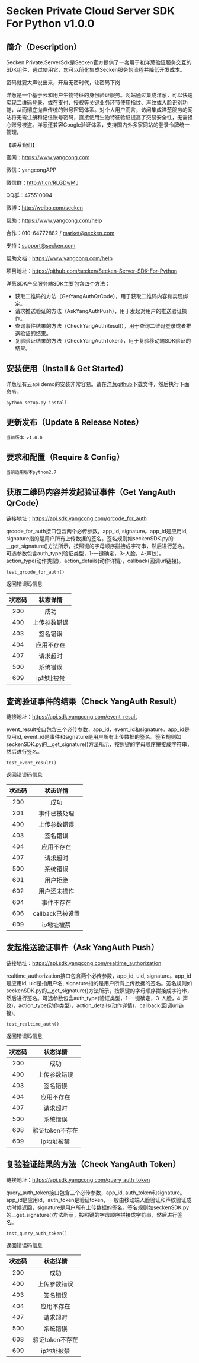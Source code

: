 
# Secken Private Cloud Server SDK For Python v1.0.0

## 简介（Description）
Secken.Private.ServerSdk是Secken官方提供了一套用于和洋葱验证服务交互的SDK组件，通过使用它，您可以简化集成Secken服务的流程并降低开发成本。

密码就要大声说出来，开启无密时代，让密码下岗

洋葱是一个基于云和用户生物特征的身份验证服务。网站通过集成洋葱，可以快速实现二维码登录，或在支付、授权等关键业务环节使用指纹、声纹或人脸识别功能，从而彻底抛弃传统的账号密码体系。对个人用户而言，访问集成洋葱服务的网站将无需注册和记住账号密码，直接使用生物特征验证提高了交易安全性，无需担心账号被盗。洋葱还兼容Google验证体系，支持国内外多家网站的登录令牌统一管理。

【联系我们】

官网：https://www.yangcong.com

微信：yangcongAPP

微信群：http://t.cn/RLGDwMJ

QQ群：475510094

微博：http://weibo.com/secken

帮助：https://www.yangcong.com/help

合作：010-64772882 / market@secken.com

支持：support@secken.com

帮助文档：https://www.yangcong.com/help

项目地址：https://github.com/secken/Secken-Server-SDK-For-Python

洋葱SDK产品服务端SDK主要包含四个方法：
* 获取二维码的方法（GetYangAuthQrCode），用于获取二维码内容和实现绑定。
* 请求推送验证的方法（AskYangAuthPush），用于发起对用户的推送验证操作。
* 查询事件结果的方法（CheckYangAuthResult），用于查询二维码登录或者推送验证的结果。
* 复验验证结果的方法（CheckYangAuthToken），用于复验移动端SDK验证的结果。

## 安装使用（Install & Get Started）

洋葱私有云api demo的安装非常容易。请在[洋葱github](https://github.com/secken/Secken-Server-SDK-For-Python)下载文件，然后执行下面命令。

```
python setup.py install
```

## 更新发布（Update & Release Notes）

```
当前版本 v1.0.0
```

## 要求和配置（Require & Config）

```
当前适用版本python2.7
```

## 获取二维码内容并发起验证事件（Get YangAuth QrCode）

链接地址：https://api.sdk.yangcong.com/qrcode_for_auth

qrcode_for_auth接口包含两个必传参数，app_id, signature。app_id是应用id, signature指的是用户所有上传数据的签名。签名规则如seckenSDK.py的__get_signature()方法所示，按照键的字母顺序拼接成字符串，然后进行签名。可选参数包含auth_type(验证类型，1-一键确定，3-人脸，4-声纹)，action_type(动作类型)，action_details(动作详情)，callback(回调url链接)。

```
test_qrcode_for_auth()
```

返回错误码信息

|    状态码   | 		状态详情 		  |
|:----------:|:-----------------:|
|  200       |       成功         |
|  400       |       上传参数错误  |
|  403       |       签名错误                |
|  404       |       应用不存在                |
|  407       |       请求超时                |
|  500       |       系统错误                |
|  609       |       ip地址被禁                |

## 查询验证事件的结果（Check YangAuth Result）

链接地址：https://api.sdk.yangcong.com/event_result

event_result接口包含三个必传参数，app_id，event_id和signature。app_id是应用id, event_id是事件和signature是用户所有上传数据的签名。签名规则如seckenSDK.py的__get_signature()方法所示，按照键的字母顺序拼接成字符串，然后进行签名。

```
test_event_result()
```

返回错误码信息

|    状态码   | 		状态详情 		  |
|:----------:|:-----------------:|
|  200       |       成功         |
|  201       |       事件已被处理                |
|  400       |       上传参数错误  |
|  403       |       签名错误                |
|  404       |       应用不存在                |
|  407       |       请求超时                |
|  500       |       系统错误                |
|  601       |       用户拒绝                |
|  602       |       用户还未操作                |
|  604       |       事件不存在                |
|  606       |       callback已被设置                |
|  609       |       ip地址被禁                |

## 发起推送验证事件（Ask YangAuth Push）

链接地址：https://api.sdk.yangcong.com/realtime_authorization

realtime_authorization接口包含两个必传参数，app_id, uid, signature。app_id是应用id, uid是指用户名, signature指的是用户所有上传数据的签名。签名规则如seckenSDK.py的__get_signature()方法所示，按照键的字母顺序拼接成字符串，然后进行签名。可选参数包含auth_type(验证类型，1-一键确定，3-人脸，4-声纹)，action_type(动作类型)，action_details(动作详情)，callback(回调url链接)。

```
test_realtime_auth()
```

返回错误码信息

|    状态码   | 		状态详情 		  |
|:----------:|:-----------------:|
|  200       |       成功         |
|  400       |       上传参数错误  |
|  403       |       签名错误                |
|  404       |       应用不存在                |
|  407       |       请求超时                |
|  500       |       系统错误                |
|  608       |       验证token不存在           |
|  609       |       ip地址被禁                |

## 复验验证结果的方法（Check YangAuth Token）

链接地址：https://api.sdk.yangcong.com/query_auth_token

query_auth_token接口包含三个必传参数，app_id, auth_token和signature。app_id是应用id，auth_token是验证token，一般由移动端人脸验证和声纹验证成功时候返回，signature是用户所有上传数据的签名。签名规则如seckenSDK.py的__get_signature()方法所示，按照键的字母顺序拼接成字符串，然后进行签名。

```
test_query_auth_token()
```

返回错误码信息

|    状态码   | 		状态详情 		  |
|:----------:|:-----------------:|
|  200       |       成功         |
|  400       |       上传参数错误  |
|  403       |       签名错误                |
|  404       |       应用不存在                |
|  407       |       请求超时                |
|  500       |       系统错误                |
|  608       |       验证token不存在           |
|  609       |       ip地址被禁                |






